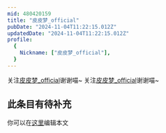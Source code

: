 ```yaml
---
mid: 480420159
title: "皮皮梦_official"
pubDate: "2024-11-04T11:22:15.012Z"
updatedDate: "2024-11-04T11:22:15.012Z"
profile:
  {
    Nickname: ["皮皮梦_official"],
  }
---
```


关注[皮皮梦_official](https://space.bilibili.com/480420159)谢谢喵~ 关注[皮皮梦_official](https://space.bilibili.com/480420159)谢谢喵~

## 此条目有待补充
你可以在[这里](https://github.com/Yuhanawa/VTuber.ICU/edit/master/src/content/v/皮皮梦_official/index.md)编辑本文
